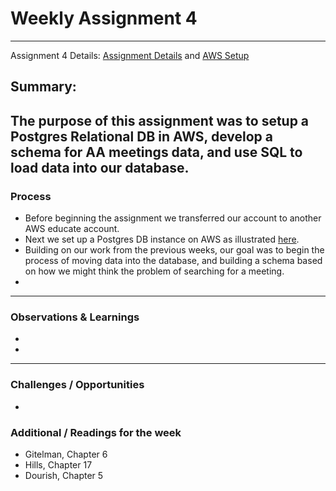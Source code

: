 # Weekly Assignment 4 
---
Assignment 4 Details: [Assignment Details](https://github.com/leeallennyc/data-structures-fall-2020/blob/master/week1/week4_assignment.md) and [AWS Setup](https://github.com/leeallennyc/data-structures-fall-2020/blob/master/week1/week4_postgresdb.md)  

## Summary:
The purpose of this assignment was to setup a Postgres Relational DB in AWS, develop a schema for AA meetings data, and use SQL to load data into our database. 
--- 
### Process
* Before beginning the assignment we transferred our account to another AWS educate account.
* Next we set up a Postgres DB instance on AWS as illustrated [here](https://github.com/leeallennyc/data-structures-fall-2020/blob/master/week4/weekly_assignment_04_documentatiton.md). 
* Building on our work from the previous weeks, our goal was to begin the process of moving data into the database, and building a schema based on how we might think the problem of searching for a meeting.
* 
--- 
### Observations & Learnings
* 
* 
---
### Challenges / Opportunities
*    

### Additional / Readings for the week
* Gitelman, Chapter 6
* Hills, Chapter 17
* Dourish, Chapter 5
